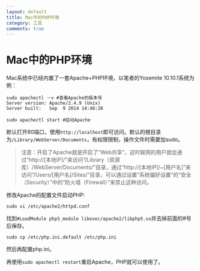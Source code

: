 ```yaml
---
layout: default
title: Mac中的PHP环境
category: 工具
comments: true
---
```


# Mac中的PHP环境

Mac系统中已经内置了一套Apache+PHP环境，以笔者的Yosemite 10.10.1系统为例：

```
sudo apachectl －v #查看Apache的版本号
Server version: Apache/2.4.9 (Unix)
Server built:   Sep  9 2014 14:48:20

sudo apachectl start #启动Apache
```

默认打开80端口，使用`http://localhost`即可访问。默认的根目录为`/Library/WebServer/Documents`，有权限限制，操作文件时需要加sudo。

>注意：开启了Apache就是开启了“Web共享”，这时联网的用户就会通过“http://[本地IP]/”来访问“/Library（资源库）/WebServer/Documents/”目录，通过“http://[本地IP]/~[用户名]”来访问“/Users/[用户名]/Sites/”目录，可以通过设置“系统偏好设置”的“安全（Security）”中的“防火墙（Firewall）”来禁止这种访问。

修改Apache的配置文件启动PHP:

```
sudo vi /etc/apache2/httpd.conf
```

找到`#LoadModule php5_module libexec/apache2/libphp5.so`并去掉前面的#号后保存。

```
sudo cp /etc/php.ini.default /etc/php.ini
```

然后再配置php.ini。

再使用`sudo apachectl restart`重启Apache，PHP就可以使用了。